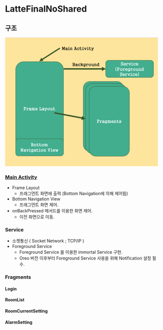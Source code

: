 # LatteFinalNoShared



## 구조



![image-20200726144944200](README.assets/image-20200726144944200.png)



### [Main Activity](https://github.com/Hae-gun/LatteFinalNoShared/blob/master/app/src/main/java/org/techtown/lattefinalnoshared/MainActivity.java)

* Frame Layout
  * 프래그먼트 화면에 출력 (Bottom Navigation에 의해 제어됨)
* Bottom Navigation View
  * 프래그먼트 화면 제어.
* onBackPressed 메서드를 이용한 화면 제어.
  * 이전 화면으로 이동.

### Service

* 소켓통신 ( Socket Network ; TCP/IP )
* Foreground Service
  * Foreground Service 를 이용한 immortal Service 구현.
  * Oreo 버전 이후부터 Foreground Service 사용을 위해 Notification 설정 필수.

### Fragments

#### Login

#### RoomList

#### RoomCurrentSetting

#### AlarmSetting



### 